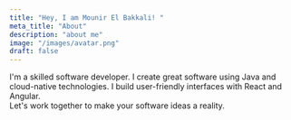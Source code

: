 ```yaml
---
title: "Hey, I am Mounir El Bakkali! "
meta_title: "About"
description: "about me"
image: "/images/avatar.png"
draft: false
---
```

I'm a skilled software developer. I create great software using Java and cloud-native technologies. I build user-friendly interfaces with React and Angular.<br>
Let's work together to make your software ideas a reality.
